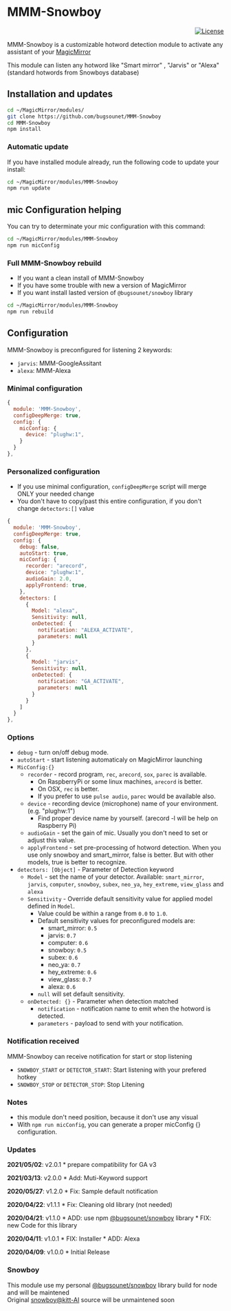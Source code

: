 # MMM-Snowboy

<p align="right">
  <a href="http://choosealicense.com/licenses/mit"><img src="https://img.shields.io/badge/license-MIT-blue.svg" alt="License"></a>
</p>

MMM-Snowboy is a customizable hotword detection module to activate any assistant of your [MagicMirror](https://github.com/MichMich/MagicMirror)

This module can listen any hotword like "Smart mirror" , "Jarvis" or "Alexa" (standard hotwords from Snowboys database)

## Installation and updates

```sh
cd ~/MagicMirror/modules/
git clone https://github.com/bugsounet/MMM-Snowboy
cd MMM-Snowboy
npm install
```

### Automatic update
If you have installed module already, run the following code to update your install:
```sh
cd ~/MagicMirror/modules/MMM-Snowboy
npm run update
```

## mic Configuration helping
You can try to determinate your mic configuration with this command:
```sh
cd ~/MagicMirror/modules/MMM-Snowboy
npm run micConfig
```

### Full MMM-Snowboy rebuild
  * If you want a clean install of MMM-Snowboy
  * If you have some trouble with new a version of MagicMirror
  * If you want install lasted version of `@bugsounet/snowboy` library
```sh
cd ~/MagicMirror/modules/MMM-Snowboy
npm run rebuild
```

## Configuration

MMM-Snowboy is preconfigured for listening 2 keywords:
  * `jarvis`: MMM-GoogleAssitant
  * `alexa`: MMM-Alexa

### Minimal configuration
```js
{
  module: 'MMM-Snowboy',
  configDeepMerge: true,
  config: {
    micConfig: {
      device: "plughw:1",
    }
  }
},
```
### Personalized configuration
 * If you use minimal configuration, `configDeepMerge` script will merge ONLY your needed change
 * You don't have to copy/past this entire configuration, if you don't change `detectors:[]` value

```js
{
  module: 'MMM-Snowboy',
  configDeepMerge: true,
  config: {
    debug: false,
    autoStart: true,
    micConfig: {
      recorder: "arecord",
      device: "plughw:1",
      audioGain: 2.0,
      applyFrontend: true,
    },
    detectors: [
      {
        Model: "alexa",
        Sensitivity: null,
        onDetected: {
          notification: "ALEXA_ACTIVATE",
          parameters: null
        }
      },
      {
        Model: "jarvis",
        Sensitivity: null,
        onDetected: {
          notification: "GA_ACTIVATE",
          parameters: null
        }
      }
    ]
  }
},

```
### Options

- `debug` - turn on/off debug mode.
- `autoStart` - start listening automaticaly on MagicMirror launching
- `MicConfig:{}`
  - `recorder` - record program, `rec`, `arecord`, `sox`, `parec` is available.
    * On RaspberryPi or some linux machines, `arecord` is better.
    * On OSX, `rec` is better.
    * If you prefer to use `pulse audio`, `parec` would be available also.
  - `device` - recording device (microphone) name of your environment. (e.g. "plughw:1")
    * Find proper device name by yourself. (arecord -l will be help on Raspberry Pi)
  - `audioGain` - set the gain of mic. Usually you don't need to set or adjust this value.
  - `applyFrontend` -  set pre-processing of hotword detection. When you use only snowboy and smart_mirror, false is better. But with other models, true is better to recognize.
- `detectors: [Object]` - Parameter of Detection keyword
  - `Model` - set the name of your detector. Available: `smart_mirror`, `jarvis`, `computer`, `snowboy`, `subex`, `neo_ya`, `hey_extreme`, `view_glass` and `alexa`
  - `Sensitivity` - Override default sensitivity value for applied model defined in `Model`. 
    * Value could be within a range from `0.0` to `1.0`.
    * Default sensitivity values for preconfigured models are:
      * smart_mirror: `0.5`
      * jarvis: `0.7`
      * computer: `0.6`
      * snowboy: `0.5`
      * subex: `0.6`
      * neo_ya: `0.7`
      * hey_extreme: `0.6`
      * view_glass: `0.7`
      * alexa: `0.6`
    * `null` will set default sensitivity.
  - `onDetected: {}` - Parameter when detection matched
    - `notification` - notification name to emit when the hotword is detected.
    - `parameters` - payload to send with your notification.

 ### Notification received
 MMM-Snowboy can receive notification for start or stop listening
  * `SNOWBOY_START` or `DETECTOR_START`: Start listening with your prefered hotkey
  * `SNOWBOY_STOP` or `DETECTOR_STOP`: Stop Litening
 ### Notes
  * this module don't need position, because it don't use any visual
  * With `npm run micConfig`, you can generate a proper micConfig {} configuration.

 ### Updates
 
  **2021/05/02**: v2.0.1
    * prepare compatibility for GA v3

  **2021/03/13**: v2.0.0
    * Add: Muti-Keyword support

  **2020/05/27**: v1.2.0
    * Fix: Sample default notification

  **2020/04/22**: v1.1.1
    * Fix: Cleaning old library (not needed)

  **2020/04/21**: v1.1.0
    * ADD: use npm [@bugsounet/snowboy](https://github.com/bugsounet/snowboy) library
    * FIX: new Code for this library

  **2020/04/11**: v1.0.1
    * FIX: Installer
    * ADD: Alexa

  **2020/04/09**: v1.0.0
    * Initial Release

 ### Snowboy
 This module use my personal [@bugsounet/snowboy](https://github.com/bugsounet/snowboy) library build for node and will be maintened<br>
 Original [snowboy@kitt-AI](https://github.com/Kitt-AI/snowboy) source will be unmaintened soon
